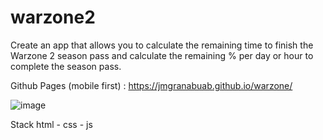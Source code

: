# warzone2


Create an app that allows you to calculate the remaining time to finish the Warzone 2 season pass and calculate the remaining % per day or hour to complete the season pass.

Github Pages (mobile first) : https://jmgranabuab.github.io/warzone/

![image](https://user-images.githubusercontent.com/81390580/205486304-1dbe29d8-8700-4753-ac3d-d3581b8d3205.png)

Stack
html - css - js
